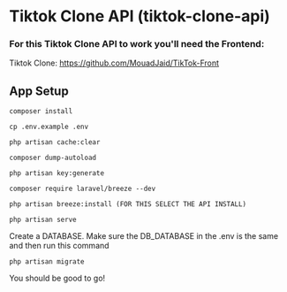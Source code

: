 # Tiktok Clone API (tiktok-clone-api)


### For this Tiktok Clone API to work you'll need the Frontend:

Tiktok Clone: https://github.com/MouadJaid/TikTok-Front

## App Setup

```
composer install 

cp .env.example .env 

php artisan cache:clear 

composer dump-autoload 

php artisan key:generate

composer require laravel/breeze --dev

php artisan breeze:install (FOR THIS SELECT THE API INSTALL)

php artisan serve
```

Create a DATABASE. Make sure the DB_DATABASE in the .env is the same and then run this command 
```
php artisan migrate
```

You should be good to go!


